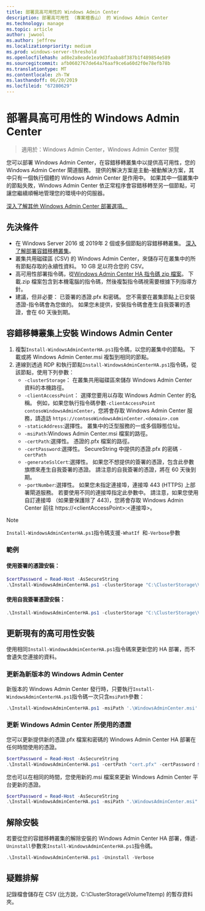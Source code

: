 ```yaml
---
title: 部署具高可用性的 Windows Admin Center
description: 部署高可用性 （專案檀香山） 的 Windows Admin Center
ms.technology: manage
ms.topic: article
author: jwwool
ms.author: jeffrew
ms.localizationpriority: medium
ms.prod: windows-server-threshold
ms.openlocfilehash: ad8e2a8eade1ea9d3faaba8f387b1f489854e589
ms.sourcegitcommit: afb0602767de64a76aaf9ce6a60d2f0e78efb78b
ms.translationtype: MT
ms.contentlocale: zh-TW
ms.lasthandoff: 06/20/2019
ms.locfileid: "67280629"
---
```

# <a name="deploy-windows-admin-center-with-high-availability"></a>部署具高可用性的 Windows Admin Center

>適用於：Windows Admin Center，Windows Admin Center 預覽

您可以部署 Windows Admin Center，在容錯移轉叢集中以提供高可用性，您的 Windows Admin Center 閘道服務。 提供的解決方案是主動-被動解決方案，其中只有一個執行個體的 Windows Admin Center 是作用中。 如果其中一個叢集中的節點失敗，Windows Admin Center 依正常程序會容錯移轉至另一個節點，可讓您繼續順暢地管理您的環境中的伺服器。 

[深入了解其他 Windows Admin Center 部署選項。](../plan/installation-options.md)

## <a name="prerequisites"></a>先決條件

- 在 Windows Server 2016 或 2019年 2 個或多個節點的容錯移轉叢集。 [深入了解部署容錯移轉叢集](../../../failover-clustering/failover-clustering-overview.md)。
- 叢集共用磁碟區 (CSV) 的 Windows Admin Center，來儲存可在叢集中的所有節點存取的永續性資料。 10 GB 足以符合您的 CSV。
- 高可用性部署指令碼，從[Windows Admin Center HA 指令碼 zip 檔案](https://aka.ms/WACHAScript)。 下載.zip 檔案包含到本機電腦的指令碼，然後複製指令碼視需要根據下列指導方針。
- 建議，但非必要： 已簽署的憑證.pfx 和密碼。 您不需要在叢集節點上已安裝憑證-指令碼會為您做的。 如果您未提供，安裝指令碼會產生自我簽署的憑證，會在 60 天後到期。

## <a name="install-windows-admin-center-on-a-failover-cluster"></a>容錯移轉叢集上安裝 Windows Admin Center

1. 複製```Install-WindowsAdminCenterHA.ps1```指令碼，以您的叢集中的節點。 下載或將 Windows Admin Center.msi 複製到相同的節點。
2. 連線到透過 RDP 和執行節點```Install-WindowsAdminCenterHA.ps1```指令碼，從該節點，使用下列參數：
    - `-clusterStorage`： 在叢集共用磁碟區來儲存 Windows Admin Center 資料的本機路徑。
    - `-clientAccessPoint`： 選擇您要用以存取 Windows Admin Center 的名稱。 例如，如果您執行指令碼參數`-clientAccessPoint contosoWindowsAdminCenter`，您將會存取 Windows Admin Center 服務，請造訪 `https://contosoWindowsAdminCenter.<domain>.com`
    - `-staticAddress`:選擇性。 叢集中的泛型服務的一或多個靜態位址。 
    - `-msiPath`:Windows Admin Center.msi 檔案的路徑。
    - `-certPath`:選擇性。 憑證的.pfx 檔案的路徑。
    - `-certPassword`:選擇性。 SecureString 中提供的憑證.pfx 的密碼 `-certPath`
    - `-generateSslCert`:選擇性。 如果您不想提供的簽署的憑證，包含此參數旗標來產生自我簽署的憑證。 請注意的自我簽署的憑證，將在 60 天後到期。
    - `-portNumber`:選擇性。 如果您未指定連接埠，連接埠 443 (HTTPS) 上部署閘道服務。 若要使用不同的連接埠指定此參數中。 請注意，如果您使用自訂連接埠 （如果要保護除了 443)，您將會存取 Windows Admin Center 前往 https://\<clientAccessPoint\>:\<連接埠\>。

> [!NOTE]
> ```Install-WindowsAdminCenterHA.ps1```指令碼支援```-WhatIf ```和```-Verbose```參數

### <a name="examples"></a>範例

#### <a name="install-with-a-signed-certificate"></a>使用簽署的憑證安裝：

```powershell
$certPassword = Read-Host -AsSecureString
.\Install-WindowsAdminCenterHA.ps1 -clusterStorage "C:\ClusterStorage\Volume1" -clientAccessPoint "contoso-ha-gateway" -msiPath ".\WindowsAdminCenter.msi" -certPath "cert.pfx" -certPassword $certPassword -Verbose
```

#### <a name="install-with-a-self-signed-certificate"></a>使用自我簽署憑證安裝：

```powershell
.\Install-WindowsAdminCenterHA.ps1 -clusterStorage "C:\ClusterStorage\Volume1" -clientAccessPoint "contoso-ha-gateway" -msiPath ".\WindowsAdminCenter.msi" -generateSslCert -Verbose
```

## <a name="update-an-existing-high-availability-installation"></a>更新現有的高可用性安裝

使用相同```Install-WindowsAdminCenterHA.ps1```指令碼來更新您的 HA 部署，而不會遺失您連接的資料。

### <a name="update-to-a-new-version-of-windows-admin-center"></a>更新為新版本的 Windows Admin Center

新版本的 Windows Admin Center 發行時，只要執行```Install-WindowsAdminCenterHA.ps1```指令碼一次只含```msiPath```參數：

```powershell
.\Install-WindowsAdminCenterHA.ps1 -msiPath '.\WindowsAdminCenter.msi' -Verbose
```

### <a name="update-the-certificate-used-by-windows-admin-center"></a>更新 Windows Admin Center 所使用的憑證

您可以更新提供新的憑證.pfx 檔案和密碼的 Windows Admin Center HA 部署在任何時間使用的憑證。

```powershell
$certPassword = Read-Host -AsSecureString
.\Install-WindowsAdminCenterHA.ps1 -certPath "cert.pfx" -certPassword $certPassword -Verbose
```

您也可以在相同的時間，您使用新的.msi 檔案來更新 Windows Admin Center 平台更新的憑證。

```powershell
$certPassword = Read-Host -AsSecureString
.\Install-WindowsAdminCenterHA.ps1 -msiPath ".\WindowsAdminCenter.msi" -certPath "cert.pfx" -certPassword $certPassword -Verbose
``` 

## <a name="uninstall"></a>解除安裝

若要從您的容錯移轉叢集的解除安裝的 Windows Admin Center HA 部署，傳遞```-Uninstall```參數來```Install-WindowsAdminCenterHA.ps1```指令碼。

```powershell
.\Install-WindowsAdminCenterHA.ps1 -Uninstall -Verbose
```

## <a name="troubleshooting"></a>疑難排解

記錄檔會儲存在 CSV (比方說，C:\ClusterStorage\Volume1\temp) 的暫存資料夾。